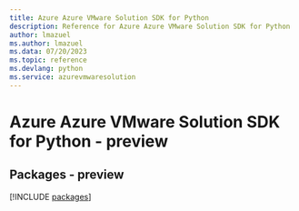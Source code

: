 ```yaml
---
title: Azure Azure VMware Solution SDK for Python
description: Reference for Azure Azure VMware Solution SDK for Python
author: lmazuel
ms.author: lmazuel
ms.data: 07/20/2023
ms.topic: reference
ms.devlang: python
ms.service: azurevmwaresolution
---
```

# Azure Azure VMware Solution SDK for Python - preview
## Packages - preview
[!INCLUDE [packages](azure-vmware-solution-index.md)]